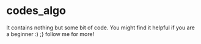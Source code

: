 # codes_algo


It contains nothing but some bit of code.
You might find it helpful if you are a beginner :)
;} follow me for more!
